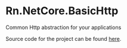 # Rn.NetCore.BasicHttp
Common Http abstraction for your applications

Source code for the project can be found [here](https://github.com/rniemand/Rn.NetCore.BasicHttp).

<!--(Rn.BuildScriptHelper){
	"version": "1.0.106",
	"replace": true
}(END)-->